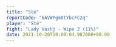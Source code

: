 ```yaml
---
title: "Sté"
reportCode: "6AVWPgm8tYbcFC2q"
player: "Sté"
fight: "Lady Vashj - Wipe 2 (11%)"
date: 2021-10-20T19:00:04.987000+00:00
---
```

